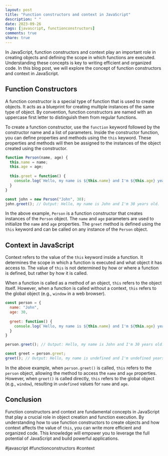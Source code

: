 ```yaml
---
layout: post
title: "Function constructors and context in JavaScript"
description: " "
date: 2023-09-26
tags: [javascript, functionconstructors]
comments: true
share: true
---
```


In JavaScript, function constructors and context play an important role in creating objects and defining the scope in which functions are executed. Understanding these concepts is key to writing efficient and organized code. In this blog post, we will explore the concept of function constructors and context in JavaScript.

## Function Constructors

A function constructor is a special type of function that is used to create objects. It acts as a blueprint for creating multiple instances of the same type of object. By convention, function constructors are named with an uppercase first letter to distinguish them from regular functions.

To create a function constructor, use the `function` keyword followed by the constructor name and a list of parameters. Inside the constructor function, you can define properties and methods using the `this` keyword. These properties and methods will then be assigned to the instances of the object created using the constructor.

```javascript
function Person(name, age) {
  this.name = name;
  this.age = age;
  
  this.greet = function() {
    console.log(`Hello, my name is ${this.name} and I'm ${this.age} years old.`);
  }
}

const john = new Person("John", 30);
john.greet(); // Output: Hello, my name is John and I'm 30 years old.
```

In the above example, `Person` is a function constructor that creates instances of the `Person` object. The `name` and `age` parameters are used to initialize the `name` and `age` properties. The `greet` method is defined using the `this` keyword and can be called on any instance of the `Person` object.

## Context in JavaScript

Context refers to the value of the `this` keyword inside a function. It determines the scope in which a function is executed and what object it has access to. The value of `this` is not determined by how or where a function is defined, but rather by how it is called.

When a function is called as a method of an object, `this` refers to the object itself. However, when a function is called without a context, `this` refers to the global object (e.g., `window` in a web browser).

```javascript
const person = {
  name: "John",
  age: 30,
  
  greet: function() {
    console.log(`Hello, my name is ${this.name} and I'm ${this.age} years old.`);
  }
}

person.greet(); // Output: Hello, my name is John and I'm 30 years old.

const greet = person.greet;
greet(); // Output: Hello, my name is undefined and I'm undefined years old.
```

In the above example, when `person.greet()` is called, `this` refers to the `person` object, allowing the method to access the `name` and `age` properties. However, when `greet()` is called directly, `this` refers to the global object (e.g., `window`), resulting in `undefined` values for `name` and `age`.

## Conclusion

Function constructors and context are fundamental concepts in JavaScript that play a crucial role in object creation and function execution. By understanding how to use function constructors to create objects and how context affects the value of `this`, you can write more efficient and organized code. This knowledge will empower you to leverage the full potential of JavaScript and build powerful applications.

#javascript #functionconstructors #context